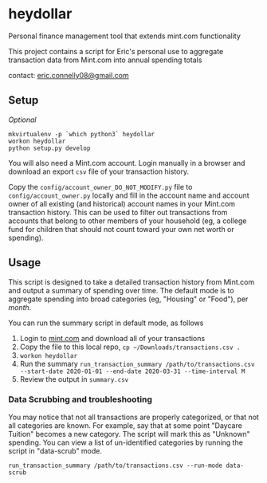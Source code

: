 # heydollar

Personal finance management tool that extends mint.com functionality

This project contains a script for Eric's personal use to aggregate transaction data from Mint.com
into annual spending totals

contact:
eric.connelly08@gmail.com

## Setup
_Optional_
```
mkvirtualenv -p `which python3` heydollar
workon heydollar
python setup.py develop
```

You will also need a Mint.com account. Login manually in a browser and download an export `csv` file of your
transaction history.

Copy the `config/account_owner_DO_NOT_MODIFY.py` file to `config/account_owner.py` locally and fill in the
account name and account owner of all existing (and historical) account names in your Mint.com transaction history.
This can be used to filter out transactions from accounts that belong to other members of your household (eg,
a college fund for children that should not count toward your own net worth or spending).

## Usage
This script is designed to take a detailed transaction history from Mint.com and output a summary of spending over time.
The default mode is to aggregate spending into broad categories (eg, "Housing" or "Food"), per *month*.

You can run the summary script in default mode, as follows
1. Login to [mint.com](https://mint.intuit.com/transactions) and download all of your transactions
2. Copy the file to this local repo, `cp ~/Downloads/transactions.csv .`
3. `workon heydollar`
4. Run the summary `run_transaction_summary /path/to/transactions.csv --start-date 2020-01-01 --end-date 2020-03-31 --time-interval M`
5. Review the output in `summary.csv`

### Data Scrubbing and troubleshooting
You may notice that not all transactions are properly categorized, or that not all categories are known.
For example, say that at some point "Daycare Tuition" becomes a new category. The script will mark this as "Unknown"
spending. You can view a list of un-identified categories by running the script in "data-scrub" mode.
```
run_transaction_summary /path/to/transactions.csv --run-mode data-scrub
```
